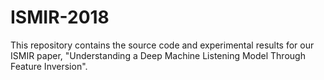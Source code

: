 # ISMIR-2018

This repository contains the source code and experimental results for our ISMIR paper, "Understanding a Deep Machine Listening Model Through Feature Inversion".
